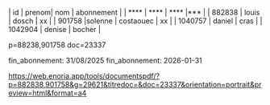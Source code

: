 | id | prenom| nom | abonnement |
| **** | **** | **** |*** |
| 882838 | louis | dosch | xx |
| 901758 |solenne | costaouec | xx |
| 1040757 | daniel | cras |
| 1042904 | denise | bocher |




p=88238,901758
doc=23337

fin_abonnement: 31/08/2025
fin_abonnement: 2026-01-31


https://web.enoria.app/tools/documentspdf/?p=882838,901758&g=29621&titredoc=&doc=23337&orientation=portrait&preview=html&format=a4
